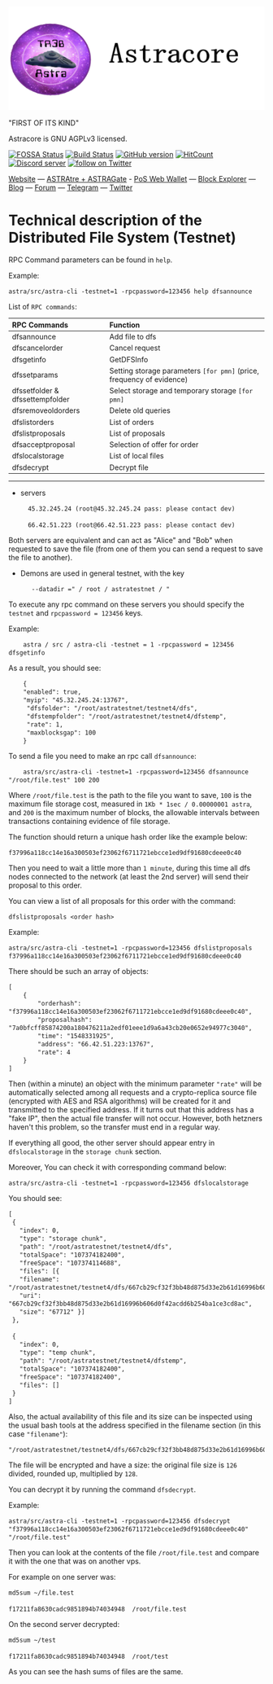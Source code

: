 ![ASTRA Logo](../src/qt/res/images/astra_logo_horizontal.png)

"FIRST OF ITS KIND"

Astracore is GNU AGPLv3 licensed.


[![FOSSA Status](https://app.fossa.io/api/projects/git%2Bgithub.com%2F216k155%2Fastra.svg?type=shield)](https://app.fossa.io/projects/git%2Bgithub.com%2F216k155%2Fastra?ref=badge_shield) [![Build Status](https://travis-ci.org/ASTRA-Core/astra.svg?branch=master)](https://travis-ci.org/ASTRA-Core/astra) [![GitHub version](https://badge.fury.io/gh/ASTRA-Core%2Fastra.png)](https://badge.fury.io/gh/ASTRA-Core%2Fastra.png) [![HitCount](http://hits.dwyl.io/216k155/astra.svg)](http://hits.dwyl.io/216k155/astra)
<a href="https://discord.gg/A6YW6uh"><img src="https://discordapp.com/api/guilds/364500397999652866/embed.png" alt="Discord server" /></a> <a href="https://twitter.com/intent/follow?screen_name=ASTRA_COIN"><img src="https://img.shields.io/twitter/follow/ASTRA_COIN.svg?style=social&logo=twitter" alt="follow on Twitter"></a>

[Website](https://astracore.io) — [ASTRAtre + ASTRAGate](https://github.com/ASTRA-Core/astratre) - [PoS Web Wallet](https://astra.poswallet.io) — [Block Explorer](https://explorer.astracore.io/) — [Blog](https://reddit.com/r/ASTRACoin) — [Forum](https://bitcointalk.org/index.php?topic=2254046.0) — [Telegram](https://t.me/ASTRAcoinOfficialChat) — [Twitter](https://twitter.com/ASTRA_Coin)

Technical description of the Distributed File System (Testnet)
=================================

RPC Command parameters can be found in `help`.

Example:

    astra/src/astra-cli -testnet=1 -rpcpassword=123456 help dfsannounce

List of `RPC commands`:

| RPC Commands | Function |
|:-----------|:-----------|
| dfsannounce | Add file to dfs |
| dfscancelorder | Cancel request |
| dfsgetinfo | GetDFSInfo |
| dfssetparams | Setting storage parameters `[for pmn]` (price, frequency of evidence) |
| dfssetfolder & dfssettempfolder | Select storage and temporary storage `[for pmn]` |
| dfsremoveoldorders | Delete old queries |
| dfslistorders | List of orders |
| dfslistproposals | List of proposals |
| dfsacceptproposal | Selection of offer for order |
| dfslocalstorage | List of local files |
| dfsdecrypt | Decrypt file |

---------------------------------------------------------------------

* servers

        45.32.245.24 (root@45.32.245.24 pass: please contact dev)

        66.42.51.223 (root@66.42.51.223 pass: please contact dev)

Both servers are equivalent and can act as "Alice" and "Bob" when requested to save the file (from one of them you can send a request to save the file to another).

* Demons are used in general testnet, with the key

         --datadir =" / root / astratestnet / "

To execute any rpc command on these servers you should specify the `testnet` and `rpcpassword = 123456` keys.

Example:

        astra / src / astra-cli -testnet = 1 -rpcpassword = 123456 dfsgetinfo

As a result, you should see:

        {
        "enabled": true,
        "myip": "45.32.245.24:13767",
         "dfsfolder": "/root/astratestnet/testnet4/dfs",
         "dfstempfolder": "/root/astratestnet/testnet4/dfstemp",
         "rate": 1,
         "maxblocksgap": 100
        }

To send a file you need to make an rpc call `dfsannounce`:

        astra/src/astra-cli -testnet=1 -rpcpassword=123456 dfsannounce "/root/file.test" 100 200

Where `/root/file.test` is the path to the file you want to save, `100` is the maximum file storage cost, measured in `1Kb * 1sec / 0.00000001 astra`, and `200` is the maximum number of blocks, the allowable intervals between transactions containing evidence of file storage.

The function should return a unique hash order like the example below:

    f37996a118cc14e16a300503ef23062f6711721ebcce1ed9df91680cdeee0c40

Then you need to wait a little more than `1 minute`, during this time all dfs nodes connected to the network (at least the 2nd server) will send their proposal to this order.

You can view a list of all proposals for this order with the command:

    dfslistproposals <order hash>

Example:

    astra/src/astra-cli -testnet=1 -rpcpassword=123456 dfslistproposals f37996a118cc14e16a300503ef23062f6711721ebcce1ed9df91680cdeee0c40

There should be such an array of objects:

    [
        {
            "orderhash": "f37996a118cc14e16a300503ef23062f6711721ebcce1ed9df91680cdeee0c40",
            "proposalhash": "7a0bfcff85874200a180476211a2edf01eee1d9a6a43cb20e0652e94977c3040",
            "time": "1548331925",
            "address": "66.42.51.223:13767",
            "rate": 4
        }
    ]

Then (within a minute) an object with the minimum parameter `"rate"` will be automatically selected among all requests and a crypto-replica source file (encrypted with AES and RSA algorithms) will be created for it and transmitted to the specified address. If it turns out that this address has a "fake IP", then the actual file transfer will not occur. However, both hetzners haven't this problem, so the transfer must end in a regular way.

If everything all good, the other server should appear entry in `dfslocalstorage` in the `storage chunk` section.

Moreover, You can check it with corresponding command below:

    astra/src/astra-cli -testnet=1 -rpcpassword=123456 dfslocalstorage

You should see:

    [
     {
       "index": 0,
       "type": "storage chunk",
       "path": "/root/astratestnet/testnet4/dfs",
       "totalSpace": "107374182400",
       "freeSpace": "107374114688",
       "files": [{
       "filename": "/root/astratestnet/testnet4/dfs/667cb29cf32f3bb48d875d33e2b61d16996b606d0f42acdd6b254ba1ce3cd8ac_1548331987.astrafs",
       "uri": "667cb29cf32f3bb48d875d33e2b61d16996b606d0f42acdd6b254ba1ce3cd8ac",
       "size": "67712" }]
     },

     {
       "index": 0,
       "type": "temp chunk",
       "path": "/root/astratestnet/testnet4/dfstemp",
       "totalSpace": "107374182400",
       "freeSpace": "107374182400",
       "files": []
     }
    ]

Also, the actual availability of this file and its size can be inspected using the usual bash tools at the address specified in the filename section (in this case `"filename"`):

    "/root/astratestnet/testnet4/dfs/667cb29cf32f3bb48d875d33e2b61d16996b606d0f42acdd6b254ba1ce3cd8ac_1548331987.astrafs")

The file will be encrypted and have a size: the original file size is `126` divided, rounded up, multiplied by `128`.

You can decrypt it by running the command `dfsdecrypt`.

Example:

    astra/src/astra-cli -testnet=1 -rpcpassword=123456 dfsdecrypt "f37996a118cc14e16a300503ef23062f6711721ebcce1ed9df91680cdeee0c40" "/root/file.test"

Then you can look at the contents of the file `/root/file.test` and compare it with the one that was on another vps.

For example on one server was:

    md5sum ~/file.test

    f17211fa8630cadc9851894b74034948  /root/file.test

On the second server decrypted:

    md5sum ~/test

    f17211fa8630cadc9851894b74034948  /root/test

As you can see the hash sums of files are the same.
